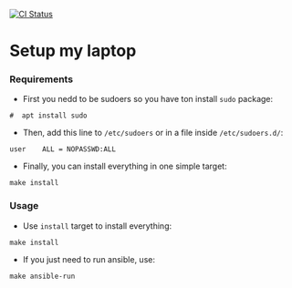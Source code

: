 [![CI Status](https://github.com/nierdz/tools/workflows/CI/badge.svg?branch=master)](https://github.com/nierdz/tools/actions?query=workflow%3ACI)

# Setup my laptop

### Requirements

 - First you nedd to be sudoers so you have ton install `sudo` package:

 ```
 #  apt install sudo
 ```

 - Then, add this line to `/etc/sudoers` or in a file inside `/etc/sudoers.d/`:
```
user	ALL = NOPASSWD:ALL
```

 - Finally, you can install everything in one simple target:

```
make install
```

### Usage

 - Use `install` target to install everything:
```
make install
```

 - If you just need to run ansible, use:
```
make ansible-run
```

